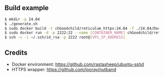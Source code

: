 ## Build example

```bash
$ mkdir -p 24.04
$ ./generate.sh
$ sudo docker build -t chGoodchild/reticulum_https:24.04 -f ./24.04/Dockerfile .
$ sudo docker run -d -p 2222:22 --name [CONTAINER_NAME] chGoodchild/reticulum_https:24.04
$ ssh -v -i ~/.ssh/id_rsa -p 2222 root@[VPS_IP_ADDRESS]
```

## Credits

* Docker environment: https://github.com/rastasheep/ubuntu-sshd
* HTTPS wrapper: https://github.com/jooray/nutband
